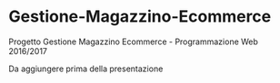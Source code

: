 # Gestione-Magazzino-Ecommerce
Progetto Gestione Magazzino Ecommerce - Programmazione Web 2016/2017

Da aggiungere prima della presentazione
